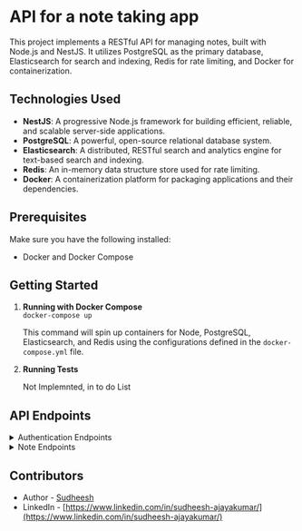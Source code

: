 
<!-- Title -->
<h1><Project Name>API for a note taking app</h1>

<!-- Description -->
<p>
  This project implements a RESTful API for managing notes, built with Node.js and NestJS. It utilizes PostgreSQL as the primary database, Elasticsearch for search and indexing, Redis for rate limiting, and Docker for containerization.
</p>

<!-- Technology Stack -->
<h2>Technologies Used</h2>
<ul>
  <li><strong>NestJS</strong>: A progressive Node.js framework for building efficient, reliable, and scalable server-side applications.</li>
  <li><strong>PostgreSQL</strong>: A powerful, open-source relational database system.</li>
  <li><strong>Elasticsearch</strong>: A distributed, RESTful search and analytics engine for text-based search and indexing.</li>
  <li><strong>Redis</strong>: An in-memory data structure store used for rate limiting.</li>
  <li><strong>Docker</strong>: A containerization platform for packaging applications and their dependencies.</li>
</ul>

<!-- Prerequisites -->
<h2>Prerequisites</h2>
<p>
  Make sure you have the following installed:
</p>
<ul>
  <li>Docker and Docker Compose</li>
</ul>

<!-- Getting Started -->
<h2>Getting Started</h2>
<ol>
  <li><strong>Running with Docker Compose</strong><br>
    <code>docker-compose up</code>
    <p>This command will spin up containers for Node, PostgreSQL, Elasticsearch, and Redis using the configurations defined in the <code>docker-compose.yml</code> file.</p>
  </li>
  <li><strong>Running Tests</strong><br>
    <p>Not Implemnted, in to do List</p>
  </li>
</ol>

<h2>API Endpoints</h2>

<details>
  <summary>Authentication Endpoints</summary>
  <ul>
    <li><strong>POST /api/auth/signup</strong>: Create a new user account.</li>
    <li><strong>POST /api/auth/login</strong>: Log in to an existing user account and receive an access token.</li>
  </ul>
</details>

<details>
  <summary>Note Endpoints</summary>
  <ul>
    <li><strong>GET /api/notes</strong>: Get a list of all notes for the authenticated user.</li>
    <li><strong>GET /api/notes/:id</strong>: Get a note by ID for the authenticated user.</li>
    <li><strong>POST /api/notes</strong>: Create a new note for the authenticated user.</li>
    <li><strong>PUT /api/notes/:id</strong>: Update an existing note by ID for the authenticated user.</li>
    <li><strong>DELETE /api/notes/:id</strong>: Delete a note by ID for the authenticated user.</li>
    <li><strong>POST /api/notes/:id/share/:noteId</strong>: Share a note with another user for the authenticated user.</li>
    <li><strong>GET /api/notes/search?q=:query</strong>: Search for notes based on keywords for the authenticated user.</li>
    <li><strong>GET /api/notes/shared</strong>: Get all the notes shared with the current user by other users.</li>
  </ul>
</details>

<h2>Contributors</h2>

- Author - [Sudheesh](https://kamilmysliwiec.com)
- LinkedIn - [https://www.linkedin.com/in/sudheesh-ajayakumar/](https://www.linkedin.com/in/sudheesh-ajayakumar/)

<!-- List project contributors here -->
